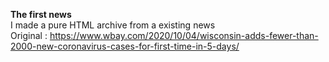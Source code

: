 <strong>The first news</strong>
<br>
I made a pure HTML archive from a existing news 
<br>
Original : https://www.wbay.com/2020/10/04/wisconsin-adds-fewer-than-2000-new-coronavirus-cases-for-first-time-in-5-days/
